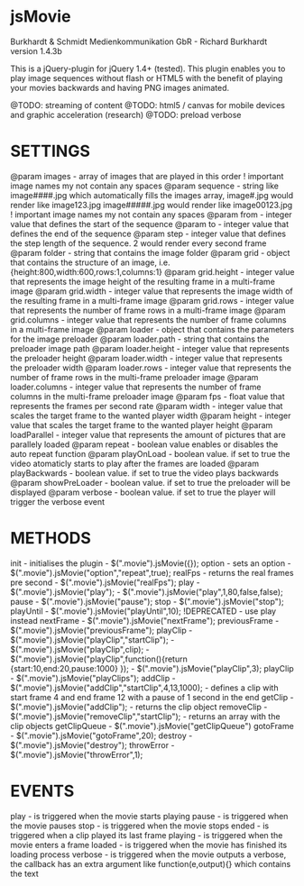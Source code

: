 jsMovie
=======

Burkhardt & Schmidt Medienkommunikation GbR - Richard Burkhardt
version 1.4.3b

This is a jQuery-plugin for jQuery 1.4+ (tested). This plugin enables you
to play image sequences without flash or HTML5 with the benefit of playing
your movies backwards and having PNG images animated.

@TODO: streaming of content
@TODO: html5 / canvas for mobile devices and graphic acceleration (research)
@TODO: preload verbose

SETTINGS
===================================================================================================================
@param images		- array of images that are played in this order ! important image names my not contain any spaces
@param sequence		- string like image####.jpg which automatically fills the images array,
			  image#.jpg would render like image123.jpg
			  image#####.jpg would render like image00123.jpg ! important image names my not contain any spaces
@param from		- integer value that defines the start of the sequence
@param to		- integer value that defines the end of the sequence
@param step		- integer value that defines the step length of the sequence. 2 would render every second frame
@param folder		- string that contains the image folder
@param grid		- object that contains the structure of an image, i.e. {height:800,width:600,rows:1,columns:1}
@param grid.height	- integer value that represents the image height of the resulting frame in a multi-frame image
@param grid.width	- integer value that represents the image width of the resulting frame in a multi-frame image
@param grid.rows	- integer value that represents the number of frame rows in a multi-frame image
@param grid.columns	- integer value that represents the number of frame columns in a multi-frame image
@param loader		- object that contains the parameters for the image preloader
@param loader.path	- string that contains the preloader image path
@param loader.height	- integer value that represents the preloader height
@param loader.width	- integer value that represents the preloader width
@param loader.rows	- integer value that represents the number of frame rows in the multi-frame preloader image
@param loader.columns	- integer value that represents the number of frame columns in the multi-frame preloader image
@param fps		- float value that represents the frames per second rate
@param width		- integer value that scales the target frame to the wanted player width
@param height		- integer value that scales the target frame to the wanted player height
@param loadParallel 	- integer value that represents the amount of pictures that are parallely loaded
@param repeat		- boolean value enables or disables the auto repeat function
@param playOnLoad	- boolean value. if set to true the video atomaticly starts to play after the frames are loaded
@param playBackwards	- boolean value. if set to true the video plays backwards
@param showPreLoader	- boolean value. if set to true the preloader will be displayed
@param verbose		- boolean value. if set to true the player will trigger the verbose event

METHODS
=====================================================================================================================
init 	      -	initialises the plugin	- $(".movie").jsMovie({});
option	      -	sets an option	- $(".movie").jsMovie("option","repeat",true);
realFps	      -	returns the real frames pre second	- $(".movie").jsMovie("realFps");
play	      - $(".movie").jsMovie("play");
              - $(".movie").jsMovie("play",1,80,false,false);
pause	      - $(".movie").jsMovie("pause");
stop	      - $(".movie").jsMovie("stop");
playUntil     - $(".movie").jsMovie("playUntil",10); !DEPRECATED - use play instead
nextFrame     - $(".movie").jsMovie("nextFrame");
previousFrame - $(".movie").jsMovie("previousFrame");
playClip      - $(".movie").jsMovie("playClip","startClip");
              - $(".movie").jsMovie("playClip",clip);
              - $(".movie").jsMovie("playClip",function(){return {start:10,end:20,pause:1000} });
              - $(".movie").jsMovie("playClip",3);
playClip      - $(".movie").jsMovie("playClips");
addClip       - $(".movie").jsMovie("addClip","startClip",4,13,1000); - defines a clip with start frame 4 and end frame 12 with a pause of 1 second in the end
getClip       - $(".movie").jsMovie("addClip"); - returns the clip object
removeClip    - $(".movie").jsMovie("removeClip","startClip"); - returns an array with the clip objects
getClipQueue  - $(".movie").jsMovie("getClipQueue")
gotoFrame     - $(".movie").jsMovie("gotoFrame",20);
destroy	      - $(".movie").jsMovie("destroy");
throwError    - $(".movie").jsMovie("throwError",1);

EVENTS
=====================================================================================================================
play		- is triggered when the movie starts playing
pause		- is triggered when the movie pauses
stop		- is triggered when the movie stops
ended		- is triggered when a clip played its last frame
playing		- is triggered when the movie enters a frame
loaded		- is triggered when the movie has finished its loading process
verbose		- is triggered when the movie outputs a verbose, the callback has an extra argument like function(e,output){} which contains the text
